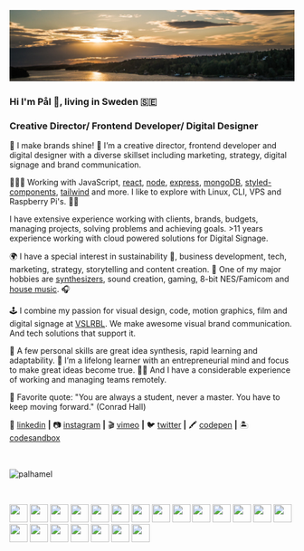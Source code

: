 [![bg][banner]][website]

### Hi I'm Pål 👋, living in Sweden 🇸🇪 

### Creative Director/ Frontend Developer/ Digital Designer

👨 I make brands shine! 🌟 I’m a creative director, frontend developer and digital designer with a diverse skillset including marketing, strategy, digital signage and brand communication. 

👨🏼‍💻 Working with JavaScript, [react][react], [node][node], [express][express], [mongoDB][mongodb], [styled-components][styled], [tailwind][tailwind] and more. I like to explore with Linux, CLI, VPS and Raspberry Pi's. 🙏🏻 

I have extensive experience working with clients, brands, budgets, managing projects, solving problems and achieving goals. >11 years experience working with cloud powered solutions for Digital Signage.

🌍 I have a special interest in sustainability 🌱, business development, tech, marketing, strategy, storytelling and content creation.
🎹 One of my major hobbies are [synthesizers], sound creation, gaming, 8-bit NES/Famicom and [house music]. 🎧

🕹 I combine my passion for visual design, code, motion graphics, film and digital signage at [VSLRBL][VSLRBL]. We make awesome visual brand communication. And tech solutions that support it.

🧠 A few personal skills are great idea synthesis, rapid learning and adaptability.
🌟 I’m a lifelong learner with an entrepreneurial mind and focus to make great ideas become true.
🙋‍♂️ And I have a considerable experience of working and managing teams remotely.

💬 Favorite quote: "You are always a student, never a master. You have to keep moving forward." (Conrad Hall)

👔 [linkedin][linkedin] **|** 
📷 [instagram][instagram] **|** 
🎬 [vimeo][vimeo] **|** 
🐦 [twitter][twitter] **|** 
🖍 [codepen][codepen] **|** 
🏝 [codesandbox][codesandbox]


[banner]: https://raw.githubusercontent.com/palhamel/palhamel/master/background-sm.jpeg

[VSLRBL]: https://www.vslrbl.se/

[react]: https://reactjs.org/
[node]: https://nodejs.org/en/
[styled]: https://styled-components.com/
[express]: https://expressjs.com/
[mongoDb]: https://www.mongodb.com/
[tailwind]: https://tailwindcss.com

[website]: https://www.linkedin.com/in/palhamel/
[twitter]: https://twitter.com/palhamel
[instagram]: https://www.instagram.com/palhamel/
[linkedin]: https://www.linkedin.com/in/palhamel/
[vimeo]: https://vimeo.com/palhamel
[codepen]: https://codepen.io/palham
[codesandbox]: https://codesandbox.io/u/palhamel

[synthesizers]: https://en.wikipedia.org/wiki/Synthesizer
[house music]: https://en.wikipedia.org/wiki/House_music

<br>
<p><img align="center" src="https://github-readme-stats.vercel.app/api/top-langs/?username=palhamel&layout=compact&hide=html,css" alt="palhamel" /></p>

<br>
<p align="left">

<img height="32" width="32" src="https://unpkg.com/simple-icons@latest/icons/html5.svg" />
<img height="32" width="32" src="https://unpkg.com/simple-icons@latest/icons/javascript.svg" />
<img height="32" width="32" src="https://unpkg.com/simple-icons@latest/icons/react.svg" />
<img height="32" width="32" src="https://unpkg.com/simple-icons@latest/icons/mongodb.svg" />
<img height="32" width="32" src="https://unpkg.com/simple-icons@latest/icons/nodedotjs.svg" />
<img height="32" width="32" src="https://unpkg.com/simple-icons@latest/icons/express.svg" />

<img height="32" width="32" src="https://unpkg.com/simple-icons@latest/icons/css3.svg" />
<img height="32" width="32" src="https://unpkg.com/simple-icons@latest/icons/bootstrap.svg" />
<img height="32" width="32" src="https://unpkg.com/simple-icons@latest/icons/sass.svg" />
<img height="32" width="32" src="https://unpkg.com/simple-icons@latest/icons/tailwindcss.svg" />
<img height="32" width="32" src="https://unpkg.com/simple-icons@latest/icons/styledcomponents.svg" />
<img height="32" width="32" src="https://unpkg.com/simple-icons@latest/icons/webpack.svg" />

<img height="32" width="32" src="https://unpkg.com/simple-icons@latest/icons/firebase.svg" />
<img height="32" width="32" src="https://unpkg.com/simple-icons@latest/icons/googlecloud.svg" />
<img height="32" width="32" src="https://unpkg.com/simple-icons@latest/icons/netlify.svg" />
<img height="32" width="32" src="https://unpkg.com/simple-icons@latest/icons/amazonaws.svg" />
<img height="32" width="32" src="https://unpkg.com/simple-icons@latest/icons/git.svg" />
<img height="32" width="32" src="https://unpkg.com/simple-icons@latest/icons/github.svg" />

<img height="32" width="32" src="https://unpkg.com/simple-icons@latest/icons/linux.svg" />
<img height="32" width="32" src="https://unpkg.com/simple-icons@latest/icons/raspberrypi.svg" />

<img height="32" width="32" src="https://unpkg.com/simple-icons@latest/icons/figma.svg" />
  
</p>

